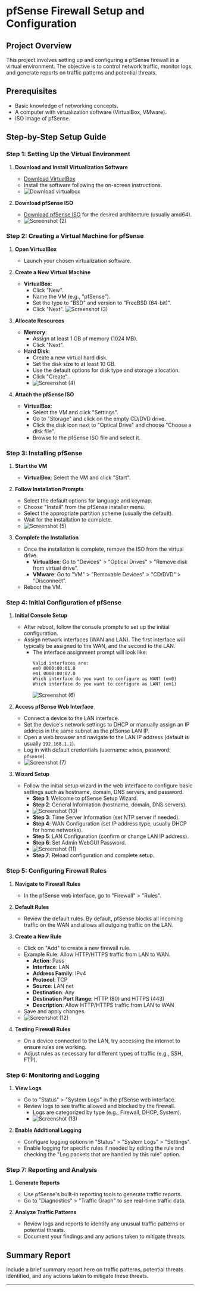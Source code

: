 # pfSense Firewall Setup and Configuration

## Project Overview
This project involves setting up and configuring a pfSense firewall in a virtual environment. The objective is to control network traffic, monitor logs, and generate reports on traffic patterns and potential threats.

## Prerequisites
- Basic knowledge of networking concepts.
- A computer with virtualization software (VirtualBox, VMware).
- ISO image of pfSense.

## Step-by-Step Setup Guide

### Step 1: Setting Up the Virtual Environment
1. **Download and Install Virtualization Software**
   - [Download VirtualBox](https://www.virtualbox.org/)
   - Install the software following the on-screen instructions.
   - ![Download virtualbox](https://github.com/user-attachments/assets/f3bf4194-710b-4923-9f64-7c2a83288e8c)

2. **Download pfSense ISO**
   - [Download pfSense ISO](https://www.pfsense.org/download/) for the desired architecture (usually amd64).
   - ![Screenshot (2)](https://github.com/user-attachments/assets/d742bcf1-1519-4e3f-b052-4b39a1133805)

### Step 2: Creating a Virtual Machine for pfSense
1. **Open VirtualBox**
   - Launch your chosen virtualization software.

2. **Create a New Virtual Machine**
   - **VirtualBox**:
     - Click "New".
     - Name the VM (e.g., "pfSense").
     - Set the type to "BSD" and version to "FreeBSD (64-bit)".
     - Click "Next".
  ![Screenshot (3)](https://github.com/user-attachments/assets/dccce8df-c0b8-4c3b-a313-39eb04a543ad)

3. **Allocate Resources**
   - **Memory**:
     - Assign at least 1 GB of memory (1024 MB).
     - Click "Next".
   - **Hard Disk**:
     - Create a new virtual hard disk.
     - Set the disk size to at least 10 GB.
     - Use the default options for disk type and storage allocation.
     - Click "Create".
     - ![Screenshot (4)](https://github.com/user-attachments/assets/4b3f77ae-7b37-4efe-8af5-4ee1132aaa12)


4. **Attach the pfSense ISO**
   - **VirtualBox**:
     - Select the VM and click "Settings".
     - Go to "Storage" and click on the empty CD/DVD drive.
     - Click the disk icon next to "Optical Drive" and choose "Choose a disk file".
     - Browse to the pfSense ISO file and select it.

### Step 3: Installing pfSense
1. **Start the VM**
   - **VirtualBox**: Select the VM and click "Start".
2. **Follow Installation Prompts**
   - Select the default options for language and keymap.
   - Choose "Install" from the pfSense installer menu.
   - Select the appropriate partition scheme (usually the default).
   - Wait for the installation to complete.
   - ![Screenshot (5)](https://github.com/user-attachments/assets/55d9cb10-2440-485a-9b0c-554001794d41)

3. **Complete the Installation**
   - Once the installation is complete, remove the ISO from the virtual drive.
     - **VirtualBox**: Go to "Devices" > "Optical Drives" > "Remove disk from virtual drive".
     - **VMware**: Go to "VM" > "Removable Devices" > "CD/DVD" > "Disconnect".
   - Reboot the VM.

### Step 4: Initial Configuration of pfSense
1. **Initial Console Setup**
   - After reboot, follow the console prompts to set up the initial configuration.
   - Assign network interfaces (WAN and LAN). The first interface will typically be assigned to the WAN, and the second to the LAN.
     - The interface assignment prompt will look like:
       ```
       Valid interfaces are:
       em0 0000:00:01.0
       em1 0000:00:02.0
       Which interface do you want to configure as WAN? (em0)
       Which interface do you want to configure as LAN? (em1)
       ```
       ![Screenshot (6)](https://github.com/user-attachments/assets/d2e8c5d6-d108-447a-aa65-cabd31974834)


2. **Access pfSense Web Interface**
   - Connect a device to the LAN interface.
   - Set the device's network settings to DHCP or manually assign an IP address in the same subnet as the pfSense LAN IP.
   - Open a web browser and navigate to the LAN IP address (default is usually `192.168.1.1`).
   - Log in with default credentials (username: `admin`, password: `pfsense`).
   - ![Screenshot (7)](https://github.com/user-attachments/assets/39ae5aca-c900-4797-8458-defaeffff561)

3. **Wizard Setup**
   - Follow the initial setup wizard in the web interface to configure basic settings such as hostname, domain, DNS servers, and password.
     - **Step 1**: Welcome to pfSense Setup Wizard.
     - **Step 2**: General Information (hostname, domain, DNS servers).
     - ![Screenshot (10)](https://github.com/user-attachments/assets/923d0c24-25fb-4dad-8b79-9432739e2467)
     - **Step 3**: Time Server Information (set NTP server if needed).
     - **Step 4**: WAN Configuration (set IP address type, usually DHCP for home networks).
     - **Step 5**: LAN Configuration (confirm or change LAN IP address).
     - **Step 6**: Set Admin WebGUI Password.
     - ![Screenshot (11)](https://github.com/user-attachments/assets/651203e7-348f-4c7c-9a55-60716ac95aa9)
     - **Step 7**: Reload configuration and complete setup.

### Step 5: Configuring Firewall Rules
1. **Navigate to Firewall Rules**
   - In the pfSense web interface, go to "Firewall" > "Rules".

2. **Default Rules**
   - Review the default rules. By default, pfSense blocks all incoming traffic on the WAN and allows all outgoing traffic on the LAN.

3. **Create a New Rule**
   - Click on "Add" to create a new firewall rule.
   - Example Rule: Allow HTTP/HTTPS traffic from LAN to WAN.
     - **Action**: Pass
     - **Interface**: LAN
     - **Address Family**: IPv4
     - **Protocol**: TCP
     - **Source**: LAN net
     - **Destination**: Any
     - **Destination Port Range**: HTTP (80) and HTTPS (443)
     - **Description**: Allow HTTP/HTTPS traffic from LAN to WAN
   - Save and apply changes.
   - ![Screenshot (12)](https://github.com/user-attachments/assets/217d0aa2-b5bc-4775-9564-58319e15bb32)


4. **Testing Firewall Rules**
   - On a device connected to the LAN, try accessing the internet to ensure rules are working.
   - Adjust rules as necessary for different types of traffic (e.g., SSH, FTP).

### Step 6: Monitoring and Logging
1. **View Logs**
   - Go to "Status" > "System Logs" in the pfSense web interface.
   - Review logs to see traffic allowed and blocked by the firewall.
     - Logs are categorized by type (e.g., Firewall, DHCP, System).
     - ![Screenshot (13)](https://github.com/user-attachments/assets/270c933d-1d5b-4a6b-ae52-27208230229a)

2. **Enable Additional Logging**
   - Configure logging options in "Status" > "System Logs" > "Settings".
   - Enable logging for specific rules if needed by editing the rule and checking the "Log packets that are handled by this rule" option.

### Step 7: Reporting and Analysis
1. **Generate Reports**
   - Use pfSense's built-in reporting tools to generate traffic reports.
   - Go to "Diagnostics" > "Traffic Graph" to see real-time traffic data.

2. **Analyze Traffic Patterns**
   - Review logs and reports to identify any unusual traffic patterns or potential threats.
   - Document your findings and any actions taken to mitigate threats.

## Summary Report
Include a brief summary report here on traffic patterns, potential threats identified, and any actions taken to mitigate these threats.

---
